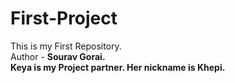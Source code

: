 # First-Project
This is my First Repository.
<br>
Author - <b>
Sourav Gorai.
<br>
Keya is my Project partner. Her nickname is Khepi. 
</https>
